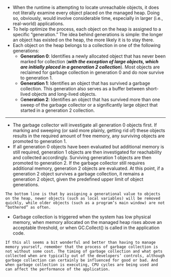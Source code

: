 - When the runtime is attempting to locate unreachable objects, it does not literally examine every object placed on the managed heap. Doing so, obviously, would involve considerable time, especially in larger (i.e., real-world) applications.
- To help optimize the process, each object on the heap is assigned to a specific “generation.” The idea behind generations is simple: the longer an object has existed on the heap, the more likely it is to stay there.
- Each object on the heap belongs to a collection in one of the following generations:  
	- **Generation 0**: Identifies a newly allocated object that has never been marked for collection (***with the exception of large objects, which are initially placed in a generation 2 collection***). Most objects are reclaimed for garbage collection in generation 0 and do now survive to generation 1.  
	- **Generation 1**: Identifies an object that has survived a garbage collection. This generation also serves as a buffer between short-lived objects and long-lived objects.  
	- G**eneration 2**: Identifies an object that has survived more than one sweep of the garbage collector or a significantly large object that started in a generation 2 collection.

---

- The garbage collector will investigate all generation 0 objects first. If marking and sweeping (or said more plainly, getting rid of) these objects results in the required amount of free memory, any surviving objects are promoted to generation 1.
- If all generation 0 objects have been evaluated but additional memory is still required, generation 1 objects are then investigated for reachability and collected accordingly. Surviving generation 1 objects are then promoted to generation 2. If the garbage collector still requires additional memory, generation 2 objects are evaluated. At this point, if a generation 2 object survives a garbage collection, it remains a generation 2 object, given the predefined upper limit of object generations.

```ad-note
The bottom line is that by assigning a generational value to objects on the heap, newer objects (such as local variables) will be removed quickly, while older objects (such as a program’s main window) are not “bothered” as often.
```

- Garbage collection is triggered when the system has low physical memory, when memory allocated on the managed heap rises above an acceptable threshold, or when GC.Collect() is called in the application code.

```ad-warning
If this all seems a bit wonderful and better than having to manage memory yourself, remember that the process of garbage collection is not without some cost. The timing of garbage collection and what gets collected when are typically out of the developers’ controls, although garbage collection can certainly be influenced for good or bad. And when garbage collection is executing, CPU cycles are being used and can affect the performance of the application.
```